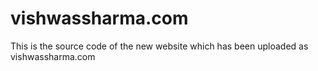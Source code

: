 vishwassharma.com
=================

This is the source code of the new website which has been uploaded as vishwassharma.com
